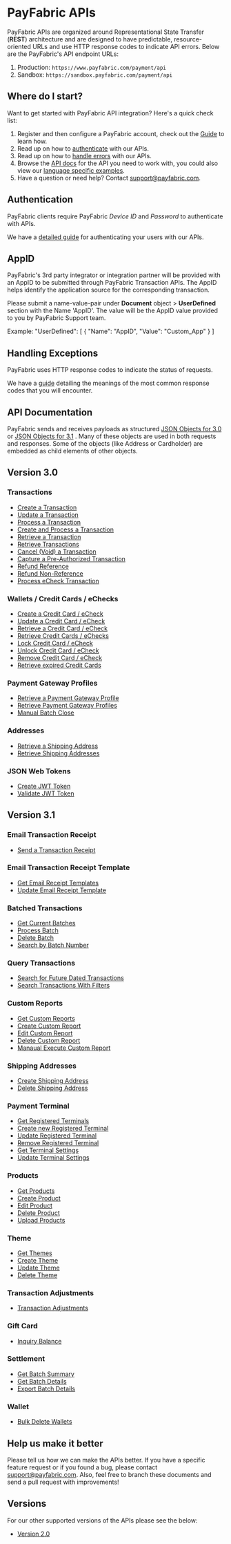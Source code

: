 PayFabric APIs
==============
PayFabric APIs are organized around Representational State Transfer (**REST**) architecture and are designed to have predictable, resource-oriented URLs and use HTTP response codes to indicate API errors. Below are the PayFabric's API endpoint URLs:

1. Production: ``https://www.payfabric.com/payment/api``
2. Sandbox: ``https://sandbox.payfabric.com/payment/api``

Where do I start?
-----------------

Want to get started with PayFabric API integration? Here's a quick check list:

1. Register and then configure a PayFabric account, check out the [Guide](https://github.com/PayFabric/Portal/blob/master/PayFabric/Sections/Configure%20Portal.md) to learn how.
2. Read up on how to [authenticate](#authentication) with our APIs. 
3. Read up on how to [handle errors](#handling-exceptions) with our APIs.
4. Browse the [API docs](#api-documentation) for the API you need to work with, you could also view our [language specific examples](Samples).
5. Have a question or need help? Contact <support@payfabric.com>.


Authentication
--------------
PayFabric clients require PayFabric *Device ID* and *Password*  to authenticate with APIs.

We have a [detailed guide](Sections/Authentication.md) for authenticating your users with our APIs.


AppID
--------------
PayFabric's 3rd party integrator or integration partner will be provided with an AppID to be submitted through PayFabric Transaction APIs. The AppID  helps identify the application source for the corresponding transaction.

Please submit a name-value-pair under **Document** object > **UserDefined** section with the Name 'AppID'. The value will be the AppID value provided to you by PayFabric Support team. 

Example:
"UserDefined": 
[
	 { "Name": "AppID", "Value": "Custom_App" }
]

Handling Exceptions
-------------------
PayFabric uses HTTP response codes to indicate the status of requests. 

We have a [guide](Sections/Errors.md) detailing the meanings of the most common response codes that you will encounter. 


API Documentation
-----------------
PayFabric sends and receives payloads as structured [JSON Objects for 3.0](Sections/Objects.md) or [JSON Objects for 3.1](Sections/3.1JSONObjects.md) . 
Many of these objects are used in both requests and responses. Some of the objects (like Address or Cardholder) are embedded
as child elements of other objects.

## Version 3.0

### Transactions
* [Create a Transaction](Sections/Transactions.md#create-a-transaction)
* [Update a Transaction](Sections/Transactions.md#update-a-transaction)
* [Process a Transaction](Sections/Transactions.md#process-a-transaction)
* [Create and Process a Transaction](Sections/Transactions.md#create-and-process-a-transaction)
* [Retrieve a Transaction](Sections/Transactions.md#retrieve-a-transaction)
* [Retrieve Transactions](Sections/Transactions.md#retrieve-transactions)
* [Cancel (Void) a Transaction](Sections/Transactions.md#void)
* [Capture a Pre-Authorized Transaction](Sections/Transactions.md#capture-ship)
* [Refund Reference](Sections/Transactions.md#refundreference)
* [Refund Non-Reference](Sections/Transactions.md#refund-non-reference)
* [Process eCheck Transaction](Sections/Process%20eCheck%20Transaction.md)

### Wallets / Credit Cards / eChecks
* [Create a Credit Card / eCheck](Sections/Wallets.md#create-a-credit-card)
* [Update a Credit Card / eCheck](Sections/Wallets.md#update-a-credit-card--echeck)
* [Retrieve a Credit Card / eCheck](Sections/Wallets.md#retrieve-a-credit-card--echeck)
* [Retrieve Credit Cards / eChecks](Sections/Wallets.md#retrieve-credit-cards--echecks)
* [Lock Credit Card / eCheck](Sections/Wallets.md#lock-credit-card--echeck)
* [Unlock Credit Card / eCheck](Sections/Wallets.md#unlock-credit-card--echeck)
* [Remove Credit Card / eCheck](Sections/Wallets.md#remove-credit-card--echeck)
* [Retrieve expired Credit Cards](Sections/Wallets.md#retrieve-expired-wallet)

### Payment Gateway Profiles
* [Retrieve a Payment Gateway Profile](Sections/Payment%20Gateway%20Profiles.md#retrieve-a-payment-gateway-profile)
* [Retrieve Payment Gateway Profiles](Sections/Payment%20Gateway%20Profiles.md#retrieve-payment-gateway-profiles)
* [Manual Batch Close](Sections/Payment%20Gateway%20Profiles.md#manually-batch-close-transactions)

### Addresses
* [Retrieve a Shipping Address](Sections/Addresses.md#retrieve-a-shipping-address)
* [Retrieve Shipping Addresses](Sections/Addresses.md#retrieve-shipping-addresses)

### JSON Web Tokens
* [Create JWT Token](Sections/JWTToken.md#create-json-web-tokens)
* [Validate JWT Token](Sections/JWTToken.md#validate-json-web-tokens)

## Version 3.1

### Email Transaction Receipt
* [Send a Transaction Receipt](/PayFabric/Sections/EmailReceipt.md#send-a-transaction-receipt)

### Email Transaction Receipt Template
* [Get Email Receipt Templates](/PayFabric/Sections/EmailReceipt.md#get-email-receipt-templates)
* [Update Email Receipt Template](/PayFabric/Sections/EmailReceipt.md#update-email-receipt-template)

### Batched Transactions
* [Get Current Batches](/PayFabric/Sections/Batches.md#get-current-batches)
* [Process Batch](/PayFabric/Sections/Batches.md#process-batch)
* [Delete Batch](/PayFabric/Sections/Batches.md#delete-batch)
* [Search by Batch Number](/PayFabric/Sections/Batches.md#search-by-batch-number)

### Query Transactions
* [Search for Future Dated Transactions](/PayFabric/Sections/ScheduledTransaction.md#search-for-future-dated-transactions)
* [Search Transactions With Filters](/PayFabric/Sections/QueryTransactions3.1.md#query-transactions-with-filters)

### Custom Reports
* [Get Custom Reports](/PayFabric/Sections/CustomReports.md#get-custom-reports)
* [Create Custom Report](/PayFabric/Sections/CustomReports.md#create-custom-report/PayFabric/Sections/CustomReports.md#create-custom-report)
* [Edit Custom Report](/PayFabric/Sections/CustomReports.md#edit-custom-report)
* [Delete Custom Report](/PayFabric/Sections/CustomReports.md#delete-custom-report)
* [Manaual Execute Custom Report](/PayFabric/Sections/CustomReports.md#manual-execute-custom-report)

### Shipping Addresses
* [Create Shipping Address](/PayFabric/Sections/ShippingAddress.md#create-shipping-address)
* [Delete Shipping Address](/PayFabric/Sections/ShippingAddress.md#delete-shipping-address)

### Payment Terminal
* [Get Registered Terminals](/PayFabric/Sections/Payment%20Terminal.md#get-registered-terminals)
* [Create new Registered Terminal](/PayFabric/Sections/Payment%20Terminal.md#create-new-registered-terminal)
* [Update Registered Terminal](/PayFabric/Sections/Payment%20Terminal.md#update-registered-terminal)
* [Remove Registered Terminal](/PayFabric/Sections/Payment%20Terminal.md#remove-registered-terminal)
* [Get Terminal Settings](/PayFabric/Sections/Payment%20Terminal.md#get-terminal-settings)
* [Update Terminal Settings](/PayFabric/Sections/Payment%20Terminal.md#update-terminal-settings)

### Products
* [Get Products](/PayFabric/Sections/Product.md#get-products)
* [Create Product](/PayFabric/Sections/Product.md#create-product)
* [Edit Product](/PayFabric/Sections/Product.md#update-product)
* [Delete Product](/PayFabric/Sections/Product.md#delete-product)
* [Upload Products](/PayFabric/Sections/Product.md#upload-products)

### Theme
* [Get Themes](/PayFabric/Sections/Theme.md#get-themes)
* [Create Theme](/PayFabric/Sections/Theme.md#create-theme)
* [Update Theme](/PayFabric/Sections/Theme.md#update-theme)
* [Delete Theme](/PayFabric/Sections/Theme.md#delete-theme)

### Transaction Adjustments
* [Transaction Adjustments](/PayFabric/Sections/Transaction%20Adjustments.md)

### Gift Card
* [Inquiry Balance](https://github.com/PayFabric/APIs/blob/master/PayFabric/Sections/GiftCardAPI.md)

### Settlement
* [Get Batch Summary](./Sections/Settlement.md#get-batch-summary-report-by-post-date)	
* [Get Batch Details](./Sections/Settlement.md#get-batch-details)	
* [Export Batch Details](./Sections/Settlement.md#export-batch-details-for-a-specified-batch-id)

### Wallet
* [Bulk Delete Wallets](./Sections/Wallets3.1.md)


Help us make it better
----------------------
Please tell us how we can make the APIs better. If you have a specific feature request or if you found a bug, please contact <support@payfabric.com>. Also, feel free to branch these documents and send a pull request with improvements!

Versions
------------
For our other supported versions of the APIs please see the below:

* [Version 2.0](https://github.com/PayFabric/APIs/tree/v2)
